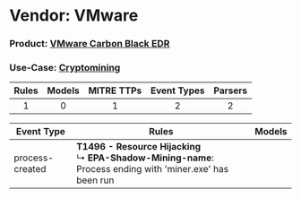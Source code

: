 Vendor: VMware
==============
### Product: [VMware Carbon Black EDR](../ds_vmware_vmware_carbon_black_edr.md)
### Use-Case: [Cryptomining](../../../../UseCases/uc_cryptomining.md)

| Rules | Models | MITRE TTPs | Event Types | Parsers |
|:-----:|:------:|:----------:|:-----------:|:-------:|
|   1   |   0    |     1      |      2      |    2    |

| Event Type      | Rules                                                                                                               | Models |
| --------------- | ------------------------------------------------------------------------------------------------------------------- | ------ |
| process-created | <b>T1496 - Resource Hijacking</b><br> ↳ <b>EPA-Shadow-Mining-name</b>: Process ending with 'miner.exe' has been run |        |